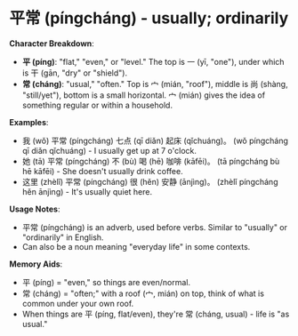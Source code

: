 # **平常 (píngcháng) - usually; ordinarily**

**Character Breakdown**:  
- **平 (píng)**: "flat," "even," or "level." The top is 一 (yī, "one"), under which is 干 (gān, "dry" or "shield").  
- **常 (cháng)**: "usual," "often." Top is 宀 (mián, "roof"), middle is 尚 (shàng, "still/yet"), bottom is a small horizontal. 宀 (mián) gives the idea of something regular or within a household.

**Examples**:  
- 我 (wǒ) 平常 (píngcháng) 七点 (qī diǎn) 起床 (qǐchuáng)。 (wǒ píngcháng qī diǎn qǐchuáng) - I usually get up at 7 o'clock.  
- 她 (tā) 平常 (píngcháng) 不 (bù) 喝 (hē) 咖啡 (kāfēi)。 (tā píngcháng bù hē kāfēi) - She doesn't usually drink coffee.  
- 这里 (zhèlǐ) 平常 (píngcháng) 很 (hěn) 安静 (ānjìng)。 (zhèlǐ píngcháng hěn ānjìng) - It's usually quiet here.

**Usage Notes**:  
- 平常 (píngcháng) is an adverb, used before verbs. Similar to "usually" or "ordinarily" in English.  
- Can also be a noun meaning "everyday life" in some contexts.

**Memory Aids**:  
- 平 (píng) = "even," so things are even/normal.  
- 常 (cháng) = "often;" with a roof (宀, mián) on top, think of what is common under your own roof.  
- When things are 平 (píng, flat/even), they're 常 (cháng, usual) - life is "as usual."